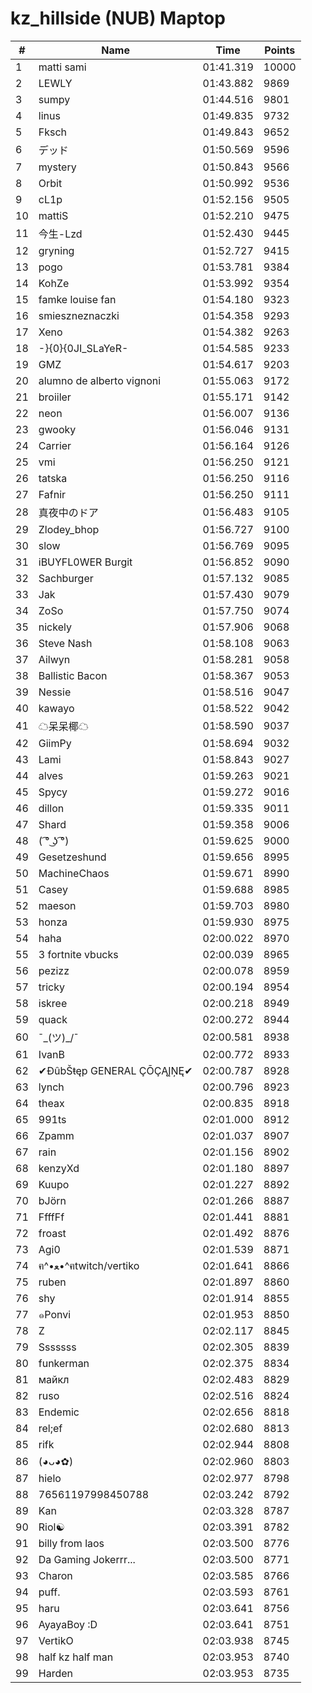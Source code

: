 # kz_hillside (NUB) Maptop

|  # | Name | Time | Points |
|-------------- | -------------- | -------------- | -------------- | 
| 1 | matti sami | 01:41.319 | 10000 | 
| 2 | LEWLY | 01:43.882 | 9869 | 
| 3 | sumpy | 01:44.516 | 9801 | 
| 4 | linus | 01:49.835 | 9732 | 
| 5 | Fksch | 01:49.843 | 9652 | 
| 6 | デッド | 01:50.569 | 9596 | 
| 7 | mystery | 01:50.843 | 9566 | 
| 8 | Orbit | 01:50.992 | 9536 | 
| 9 | cL1p | 01:52.156 | 9505 | 
| 10 | mattiS | 01:52.210 | 9475 | 
| 11 | 今生-Lzd | 01:52.430 | 9445 | 
| 12 | gryning | 01:52.727 | 9415 | 
| 13 | pogo | 01:53.781 | 9384 | 
| 14 | KohZe | 01:53.992 | 9354 | 
| 15 | famke louise fan | 01:54.180 | 9323 | 
| 16 | smieszneznaczki | 01:54.358 | 9293 | 
| 17 | Xeno | 01:54.382 | 9263 | 
| 18 | -}{0}{0JI_SLaYeR- | 01:54.585 | 9233 | 
| 19 | GMZ | 01:54.617 | 9203 | 
| 20 | alumno de alberto vignoni | 01:55.063 | 9172 | 
| 21 | broiiler | 01:55.171 | 9142 | 
| 22 | neon | 01:56.007 | 9136 | 
| 23 | gwooky | 01:56.046 | 9131 | 
| 24 | Carrier | 01:56.164 | 9126 | 
| 25 | vmi | 01:56.250 | 9121 | 
| 26 | tatska | 01:56.250 | 9116 | 
| 27 | Fafnir | 01:56.250 | 9111 | 
| 28 | 真夜中のドア | 01:56.483 | 9105 | 
| 29 | Zlodey_bhop | 01:56.727 | 9100 | 
| 30 | slow | 01:56.769 | 9095 | 
| 31 | iBUYFL0WER Burgit | 01:56.852 | 9090 | 
| 32 | Sachburger | 01:57.132 | 9085 | 
| 33 | Jak | 01:57.430 | 9079 | 
| 34 | ZoSo | 01:57.750 | 9074 | 
| 35 | nickely | 01:57.906 | 9068 | 
| 36 | Steve Nash | 01:58.108 | 9063 | 
| 37 | Ailwyn | 01:58.281 | 9058 | 
| 38 | Ballistic Bacon | 01:58.367 | 9053 | 
| 39 | Nessie | 01:58.516 | 9047 | 
| 40 | kawayo | 01:58.522 | 9042 | 
| 41 | ☁呆呆椰☁ | 01:58.590 | 9037 | 
| 42 | GiimPy | 01:58.694 | 9032 | 
| 43 | Lami | 01:58.843 | 9027 | 
| 44 | alves | 01:59.263 | 9021 | 
| 45 | Spycy | 01:59.272 | 9016 | 
| 46 | dillon | 01:59.335 | 9011 | 
| 47 | Shard | 01:59.358 | 9006 | 
| 48 | ( ͡° ͜ʖ ͡°) | 01:59.625 | 9000 | 
| 49 | Gesetzeshund | 01:59.656 | 8995 | 
| 50 | MachineChaos | 01:59.671 | 8990 | 
| 51 | Casey | 01:59.688 | 8985 | 
| 52 | maeson | 01:59.703 | 8980 | 
| 53 | honza | 01:59.930 | 8975 | 
| 54 | haha | 02:00.022 | 8970 | 
| 55 | 3 fortnite vbucks | 02:00.039 | 8965 | 
| 56 | pezizz | 02:00.078 | 8959 | 
| 57 | tricky | 02:00.194 | 8954 | 
| 58 | iskree | 02:00.218 | 8949 | 
| 59 | quack | 02:00.272 | 8944 | 
| 60 | ¯\_(ツ)_/¯ | 02:00.581 | 8938 | 
| 61 | IvanB | 02:00.772 | 8933 | 
| 62 | ✔ĐûbŠŧęp GENERAL ÇŌÇĄĮŅĘ✔ | 02:00.787 | 8928 | 
| 63 | lynch | 02:00.796 | 8923 | 
| 64 | theax | 02:00.835 | 8918 | 
| 65 | 991ts | 02:01.000 | 8912 | 
| 66 | Zpamm | 02:01.037 | 8907 | 
| 67 | rain | 02:01.156 | 8902 | 
| 68 | kenzyXd | 02:01.180 | 8897 | 
| 69 | Kuupo | 02:01.227 | 8892 | 
| 70 | bJörn | 02:01.266 | 8887 | 
| 71 | FfffFf | 02:01.441 | 8881 | 
| 72 | froast | 02:01.492 | 8876 | 
| 73 | Agi0 | 02:01.539 | 8871 | 
| 74 | ฅ^•ﻌ•^ฅtwitch/vertiko | 02:01.641 | 8866 | 
| 75 | ruben | 02:01.897 | 8860 | 
| 76 | shy | 02:01.914 | 8855 | 
| 77 | ๑Ponvi | 02:01.953 | 8850 | 
| 78 | Z | 02:02.117 | 8845 | 
| 79 | Sssssss | 02:02.305 | 8839 | 
| 80 | funkerman | 02:02.375 | 8834 | 
| 81 | майкл | 02:02.483 | 8829 | 
| 82 | ruso | 02:02.516 | 8824 | 
| 83 | Endemic | 02:02.656 | 8818 | 
| 84 | rel;ef | 02:02.680 | 8813 | 
| 85 | rifk | 02:02.944 | 8808 | 
| 86 | (◕ᴗ◕✿) | 02:02.960 | 8803 | 
| 87 | hielo | 02:02.977 | 8798 | 
| 88 | 76561197998450788 | 02:03.242 | 8792 | 
| 89 | Kan | 02:03.328 | 8787 | 
| 90 | Riol☯ | 02:03.391 | 8782 | 
| 91 | billy from laos | 02:03.500 | 8776 | 
| 92 | Da Gaming Jokerrr... | 02:03.500 | 8771 | 
| 93 | Charon | 02:03.585 | 8766 | 
| 94 | puff. | 02:03.593 | 8761 | 
| 95 | haru | 02:03.641 | 8756 | 
| 96 | AyayaBoy :D | 02:03.641 | 8751 | 
| 97 | VertikO | 02:03.938 | 8745 | 
| 98 | half kz half man | 02:03.953 | 8740 | 
| 99 | Harden | 02:03.953 | 8735 | 

